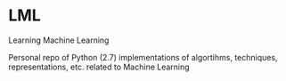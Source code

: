 # LML
Learning Machine Learning

Personal repo of Python (2.7) implementations of algortihms, techniques, representations, etc. related to Machine Learning
